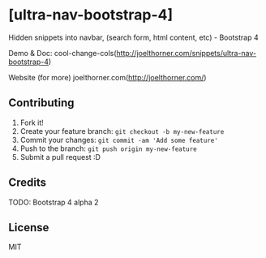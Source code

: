 # [ultra-nav-bootstrap-4]

Hidden snippets into navbar, (search form, html content, etc) - Bootstrap 4

Demo & Doc:
cool-change-cols(http://joelthorner.com/snippets/ultra-nav-bootstrap-4)

Website (for more)
joelthorner.com(http://joelthorner.com/)

## Contributing

1. Fork it!
2. Create your feature branch: `git checkout -b my-new-feature`
3. Commit your changes: `git commit -am 'Add some feature'`
4. Push to the branch: `git push origin my-new-feature`
5. Submit a pull request :D

## Credits

TODO: Bootstrap 4 alpha 2

## License

MIT
